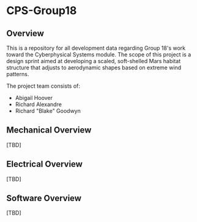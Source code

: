# CPS-Group18

## Overview

This is a repository for all development data regarding Group 18's work toward the Cyberphysical Systems module. The scope of this project is a design sprint aimed at developing a scaled, soft-shelled Mars habitat structure that adjusts to aerodynamic shapes based on extreme wind patterns.  

The project team consists of:
- Abigail Hoover
- Richard Alexandre
- Richard "Blake" Goodwyn

## Mechanical Overview
[TBD]

## Electrical Overview
[TBD]

## Software Overview
[TBD]
